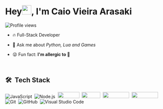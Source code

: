 <h1 align="left">Hey<img src="https://raw.githubusercontent.com/kaueMarques/kaueMarques/master/hi.gif" height="30px">, I'm Caio Vieira Arasaki</h1>
<p align="left"> <img src="https://komarev.com/ghpvc/?username=yuripiresalves&color=yellow" alt="Profile views" /> </p>

- 🔥 Full-Stack Developer

- 💬 Ask me about *Python, Lua and Games*

- 😜 Fun fact: **I'm allergic to 🐝**

<br>

## 🛠 &nbsp;Tech Stack

![JavaScript](https://img.shields.io/badge/-JavaScript-05122A?style=flat&logo=javascript)&nbsp;
![Node.js](https://img.shields.io/badge/-Node.js-05122A?style=flat&logo=node.js)&nbsp;
<img src="https://img.shields.io/badge/python-3670A0?style=for-the-badge&logo=python&logoColor=ffdd54" width="70" height="20">&nbsp;
<img src="https://img.shields.io/badge/-C++-black?logo=cplusplus" width="60" height="20">&nbsp;
<img src="https://shields.io/badge/MySQL-lightgrey?logo=mysql&style=plastic&logoColor=white&labelColor=blue" width="85" height="20">&nbsp;
<img src="https://img.shields.io/badge/postgresql-4169e1?style=for-the-badge&logo=postgresql&logoColor=white" width="85" height="20">&nbsp;
![Git](https://img.shields.io/badge/-Git-05122A?style=flat&logo=git)&nbsp;
![GitHub](https://img.shields.io/badge/-GitHub-05122A?style=flat&logo=github)&nbsp;
![Visual Studio Code](https://img.shields.io/badge/-Visual%20Studio%20Code-05122A?style=flat&logo=visual-studio-code&logoColor=007ACC)&nbsp;
